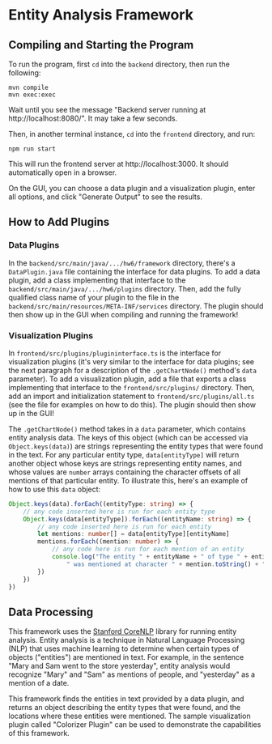 # Entity Analysis Framework

## Compiling and Starting the Program

To run the program, first `cd` into the `backend` directory, then run the following:
```
mvn compile
mvn exec:exec
```
Wait until you see the message "Backend server running at http://localhost:8080/". It may take a few seconds.

Then, in another terminal instance, `cd` into the `frontend` directory, and run:
```
npm run start
```
This will run the frontend server at http://localhost:3000. It should automatically open in a browser.

On the GUI, you can choose a data plugin and a visualization plugin, enter all options, and click "Generate Output" to see the results.

## How to Add Plugins

### Data Plugins

In the `backend/src/main/java/.../hw6/framework` directory, there's a `DataPlugin.java` file containing the interface for data plugins. To add a data plugin, add a class implementing that interface to the `backend/src/main/java/.../hw6/plugins` directory. Then, add the fully qualified class name of your plugin to the file in the `backend/src/main/resources/META-INF/services` directory. The plugin should then show up in the GUI when compiling and running the framework!

### Visualization Plugins

In `frontend/src/plugins/plugininterface.ts` is the interface for visualization plugins (it's very similar to the interface for data plugins; see the next paragraph for a description of the `.getChartNode()` method's `data` parameter). To add a visualization plugin, add a file that exports a class implementing that interface to the `frontend/src/plugins/` directory. Then, add an import and initialization statement to `frontend/src/plugins/all.ts` (see the file for examples on how to do this). The plugin should then show up in the GUI!

The `.getChartNode()` method takes in a `data` parameter, which contains entity analysis data. The keys of this object (which can be accessed via `Object.keys(data)`) are strings representing the entity types that were found in the text. For any particular entity type, `data[entityType]` will return another object whose keys are strings representing entity names, and whose values are `number` arrays containing the character offsets of all mentions of that particular entity. To illustrate this, here's an example of how to use this `data` object:

```typescript
Object.keys(data).forEach((entityType: string) => {
    // any code inserted here is run for each entity type
    Object.keys(data[entityType]).forEach((entityName: string) => {
        // any code inserted here is run for each entity
        let mentions: number[] = data[entityType][entityName]
        mentions.forEach((mention: number) => {
            // any code here is run for each mention of an entity
            console.log("The entity " + entityName + " of type " + entityType +
                " was mentioned at character " + mention.toString() + "\n");
        })
    })
})

```

## Data Processing

This framework uses the [Stanford CoreNLP](https://stanfordnlp.github.io/CoreNLP/) library for running entity analysis. Entity analysis is a technique in Natural Language Processing (NLP) that uses machine learning to determine when certain types of objects ("entities") are mentioned in text. For example, in the sentence "Mary and Sam went to the store yesterday", entity analysis would recognize "Mary" and "Sam" as mentions of people, and "yesterday" as a mention of a date.

This framework finds the entities in text provided by a data plugin, and returns an object describing the entity types that were found, and the locations where these entities were mentioned. The sample visualization plugin called "Colorizer Plugin" can be used to demonstrate the capabilities of this framework.